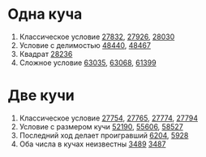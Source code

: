 # Одна куча
1. Классическое условие [27832](https://inf-ege.sdamgia.ru/problem?id=27832), [27926](https://inf-ege.sdamgia.ru/problem?id=27926), [28030](https://inf-ege.sdamgia.ru/problem?id=28030)
2. Условие с делимостью [48440](https://inf-ege.sdamgia.ru/problem?id=48440), [48467](https://inf-ege.sdamgia.ru/problem?id=48467)
3. Квадрат [28236](https://inf-ege.sdamgia.ru/problem?id=28236)
4. Сложное условие [63035](https://inf-ege.sdamgia.ru/problem?id=63035), [63068](https://inf-ege.sdamgia.ru/problem?id=63068), [61399](https://inf-ege.sdamgia.ru/problem?id=61399)

# Две кучи
1. Классическое условие [27754](https://inf-ege.sdamgia.ru/problem?id=27754), [27765](https://inf-ege.sdamgia.ru/problem?id=27765), [27774](https://inf-ege.sdamgia.ru/problem?id=27774), [27794](https://inf-ege.sdamgia.ru/problem?id=27794)
2. Условие с размером кучи [52190](https://inf-ege.sdamgia.ru/problem?id=52190), [55606](https://inf-ege.sdamgia.ru/problem?id=55606), [58527](https://inf-ege.sdamgia.ru/problem?id=58527)
3. Последний ход делает проигравший [6204](https://kpolyakov.spb.ru/school/ege/gen.php?action=viewTopic&topicId=6204), [5928](https://kpolyakov.spb.ru/school/ege/gen.php?action=viewTopic&topicId=5928)
4. Оба числа в кучах неизвестны [3489](https://kpolyakov.spb.ru/school/ege/gen.php?action=viewTopic&topicId=3489) [3487](https://kpolyakov.spb.ru/school/ege/gen.php?action=viewTopic&topicId=3487)